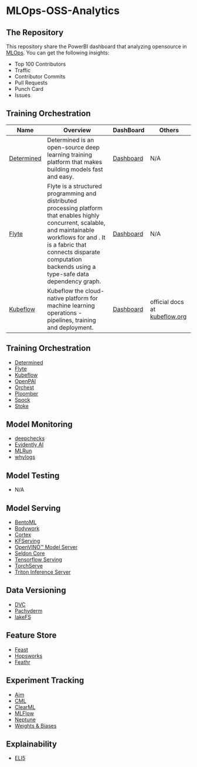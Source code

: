 # MLOps-OSS-Analytics
## The Repository
This repository share the PowerBI dashboard that analyzing opensource in [MLOps](https://docs.microsoft.com/en-us/azure/cloud-adoption-framework/ready/azure-best-practices/ai-machine-learning-mlops). You can get the following insights:
- Top 100 Contributors 
- Traffic 
- Contributor Commits 
- Pull Requests 
- Punch Card 
- Issues 

## Training Orchestration
Name | Overview | DashBoard | Others
-- | -- | -- | --
[Determined](https://github.com/determined-ai/determined) | Determined is an open-source deep learning training platform that makes building models fast and easy. | [Dashboard](https://app.powerbi.com/view?r=eyJrIjoiMjc2ZWZmNzYtNjcxYi00NmQ5LTljODUtMTIwYzMxOTBhNjkyIiwidCI6ImY3ZGFmMTViLTEzZjEtNGVlNC1iMWRmLTdlZDBhMjBhMGM5MCJ9&pageName=ReportSection5) | N/A
[Flyte](https://github.com/flyteorg/flyte) | Flyte is a structured programming and distributed processing platform that enables highly concurrent, scalable, and maintainable workflows for and . It is a fabric that connects disparate computation backends using a type-safe data dependency graph. | [Dashboard](https://app.powerbi.com/view?r=eyJrIjoiOGU2N2RmYTUtNjQ0NS00MGY3LWFhODUtZjdkMjkyZTllNjkxIiwidCI6ImY3ZGFmMTViLTEzZjEtNGVlNC1iMWRmLTdlZDBhMjBhMGM5MCJ9) | N/A
[Kubeflow](https://github.com/kubeflow/kubeflow) | Kubeflow the cloud-native platform for machine learning operations - pipelines, training and deployment. | [Dashboard](https://app.powerbi.com/view?r=eyJrIjoiOGVkOGIzZmMtY2U3OC00ZDBjLTllYWYtNTk5OGRmNjhhMzgyIiwidCI6ImY3ZGFmMTViLTEzZjEtNGVlNC1iMWRmLTdlZDBhMjBhMGM5MCJ9) |  official docs at [kubeflow.org](http://kubeflow.org)



## Training Orchestration
- [Determined](https://github.com/determined-ai/determined)
- [Flyte](https://github.com/flyteorg/flyte)
- [Kubeflow](https://github.com/kubeflow/kubeflow)
- [OpenPAI](https://github.com/Microsoft/pai)
- [Orchest](https://github.com/orchest/orchest)
- [Ploomber](https://github.com/ploomber/ploomber)
- [Spock](https://github.com/fidelity/spock)
- [Stoke](https://github.com/fidelity/stoke)
## Model Monitoring
- [deepchecks](https://github.com/deepchecks/deepchecks) 
- [Evidently AI](https://github.com/evidentlyai/evidently)
- [MLRun](https://github.com/mlrun/mlrun)
- [whylogs](https://github.com/whylabs/whylogs)
## Model Testing
- N/A
## Model Serving
- [BentoML](https://github.com/bentoml/BentoML)
- [Bodywork](https://github.com/bodywork-ml/bodywork-core)
- [Cortex](https://github.com/cortexlabs/cortex)
- [KFServing](https://github.com/kserve/kserve)
- [OpenVINO™ Model Server](https://github.com/openvinotoolkit/model_server)
- [Seldon Core](https://github.com/SeldonIO/seldon-core)
- [Tensorflow Serving](https://github.com/tensorflow/serving)
- [TorchServe](https://github.com/pytorch/serve)
- [Triton Inference Server](https://github.com/triton-inference-server/server)
## Data Versioning
- [DVC](https://github.com/iterative/dvc)
- [Pachyderm](https://github.com/pachyderm/pachyderm)
- [lakeFS](https://github.com/treeverse/lakeFS)
## Feature Store
- [Feast](https://github.com/feast-dev/feast)
- [Hopsworks](https://github.com/logicalclocks/hopsworks)
- [Feathr](https://github.com/linkedin/feathr)
## Experiment Tracking
- [Aim](https://github.com/aimhubio/aim)
- [CML](https://github.com/iterative/cml)
- [ClearML](https://github.com/allegroai/clearml)
- [MLFlow](https://github.com/mlflow/mlflow)
- [Neptune](https://github.com/neptune-ai/neptune-client)
- [Weights & Biases](https://github.com/wandb/client)

## Explainability
- [ELI5](https://github.com/TeamHG-Memex/eli5)
